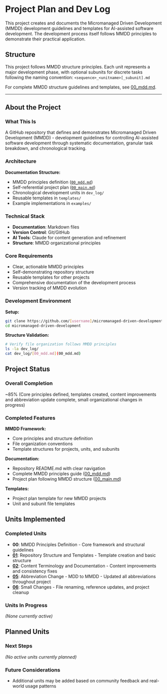 # Project Plan and Dev Log

This project creates and documents the Micromanaged Driven Development (MMDD) development guidelines and templates for AI-assisted software development. The development process itself follows MMDD principles to demonstrate their practical application.

## Structure

This project follows MMDD structure principles. Each unit represents a major development phase, with optional subunits for discrete tasks following the naming convention: `<sequence>_<unitname>[_subunit].md`

For complete MMDD structure guidelines and templates, see [00_mdd.md](00_mdd.md#structure).

---

## About the Project

### What This Is

A GitHub repository that defines and demonstrates Micromanaged Driven Development (MMDD) - development guidelines for controlling AI-assisted software development through systematic documentation, granular task breakdown, and chronological tracking.

### Architecture

**Documentation Structure:**
- MMDD principles definition ([`00_mdd.md`](00_mdd.md))
- Self-referential project plan ([`00_main.md`](00_main.md))
- Chronological development units in `dev_log/`
- Reusable templates in `templates/`
- Example implementations in `examples/`

### Technical Stack

- **Documentation**: Markdown files
- **Version Control**: Git/GitHub
- **AI Tools**: Claude for content generation and refinement
- **Structure**: MMDD organizational principles

### Core Requirements

- Clear, actionable MMDD principles
- Self-demonstrating repository structure
- Reusable templates for other projects
- Comprehensive documentation of the development process
- Version tracking of MMDD evolution

### Development Environment

**Setup:**
```bash
git clone https://github.com/[username]/micromanaged-driven-development
cd micromanaged-driven-development
```

**Structure Validation:**
```bash
# Verify file organization follows MMDD principles
ls -la dev_log/
cat dev_log/[00_mdd.md](00_mdd.md)
```

## Project Status

### Overall Completion

~85% (Core principles defined, templates created, content improvements and abbreviation update complete, small organizational changes in progress)

### Completed Features

**MMDD Framework:**
- Core principles and structure definition
- File organization conventions
- Template structures for projects, units, and subunits

**Documentation:**
- Repository README.md with clear navigation
- Complete MMDD principles guide ([00_mdd.md](00_mdd.md))
- Project plan following MMDD structure ([00_main.md](00_main.md))

**Templates:**
- Project plan template for new MMDD projects
- Unit and subunit file templates

## Units Implemented

### Completed Units

* **00**: MMDD Principles Definition - Core framework and structural guidelines
* **[01](01_repository.md)**: Repository Structure and Templates - Template creation and basic structure
* **[02](02_content.md)**: Content Terminology and Documentation - Content improvements and consistency fixes
* **[05](05_mmdd.md)**: Abbreviation Change - MDD to MMDD - Updated all abbreviations throughout project
* **[06](06_smallchanges.md)**: Small Changes - File renaming, reference updates, and project cleanup

### Units In Progress

*(None currently active)*

## Planned Units

### Next Steps

*(No active units currently planned)*

### Future Considerations

* Additional units may be added based on community feedback and real-world usage patterns